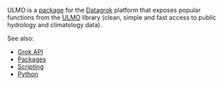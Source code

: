 ULMO is a [package](https://datagrok.ai/help/develop/develop#packages) for the [Datagrok](https://datagrok.ai) platform
that exposes popular functions from the 
[ULMO](https://github.com/ulmo-dev/ulmo) library (clean, simple and fast access to public hydrology and climatology data).

See also: 
  * [Grok API](https://datagrok.ai/help/develop/js-api)
  * [Packages](https://datagrok.ai/help/develop/develop#packages)
  * [Scripting](https://datagrok.ai/help/compute/scripting)
  * [Python](https://www.python.org/)
